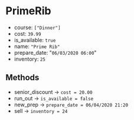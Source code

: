 # PrimeRib
- course: ``["Dinner"]``
- cost: `39.99`
- is_available: `true`
- name: `"Prime Rib"`
- prepare_date: "`06/03/2020 06:00`"
- inventory: `25`

## Methods
- senior_discount -> `cost = 20.00`
- run_out -> `is_available = false`
- new_prep -> `prepare_date = 06/04/2020 21:20`
- sell -> `inventory = 24`
